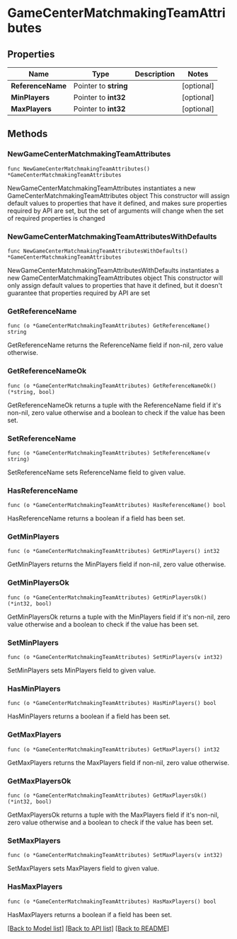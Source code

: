 # GameCenterMatchmakingTeamAttributes

## Properties

Name | Type | Description | Notes
------------ | ------------- | ------------- | -------------
**ReferenceName** | Pointer to **string** |  | [optional] 
**MinPlayers** | Pointer to **int32** |  | [optional] 
**MaxPlayers** | Pointer to **int32** |  | [optional] 

## Methods

### NewGameCenterMatchmakingTeamAttributes

`func NewGameCenterMatchmakingTeamAttributes() *GameCenterMatchmakingTeamAttributes`

NewGameCenterMatchmakingTeamAttributes instantiates a new GameCenterMatchmakingTeamAttributes object
This constructor will assign default values to properties that have it defined,
and makes sure properties required by API are set, but the set of arguments
will change when the set of required properties is changed

### NewGameCenterMatchmakingTeamAttributesWithDefaults

`func NewGameCenterMatchmakingTeamAttributesWithDefaults() *GameCenterMatchmakingTeamAttributes`

NewGameCenterMatchmakingTeamAttributesWithDefaults instantiates a new GameCenterMatchmakingTeamAttributes object
This constructor will only assign default values to properties that have it defined,
but it doesn't guarantee that properties required by API are set

### GetReferenceName

`func (o *GameCenterMatchmakingTeamAttributes) GetReferenceName() string`

GetReferenceName returns the ReferenceName field if non-nil, zero value otherwise.

### GetReferenceNameOk

`func (o *GameCenterMatchmakingTeamAttributes) GetReferenceNameOk() (*string, bool)`

GetReferenceNameOk returns a tuple with the ReferenceName field if it's non-nil, zero value otherwise
and a boolean to check if the value has been set.

### SetReferenceName

`func (o *GameCenterMatchmakingTeamAttributes) SetReferenceName(v string)`

SetReferenceName sets ReferenceName field to given value.

### HasReferenceName

`func (o *GameCenterMatchmakingTeamAttributes) HasReferenceName() bool`

HasReferenceName returns a boolean if a field has been set.

### GetMinPlayers

`func (o *GameCenterMatchmakingTeamAttributes) GetMinPlayers() int32`

GetMinPlayers returns the MinPlayers field if non-nil, zero value otherwise.

### GetMinPlayersOk

`func (o *GameCenterMatchmakingTeamAttributes) GetMinPlayersOk() (*int32, bool)`

GetMinPlayersOk returns a tuple with the MinPlayers field if it's non-nil, zero value otherwise
and a boolean to check if the value has been set.

### SetMinPlayers

`func (o *GameCenterMatchmakingTeamAttributes) SetMinPlayers(v int32)`

SetMinPlayers sets MinPlayers field to given value.

### HasMinPlayers

`func (o *GameCenterMatchmakingTeamAttributes) HasMinPlayers() bool`

HasMinPlayers returns a boolean if a field has been set.

### GetMaxPlayers

`func (o *GameCenterMatchmakingTeamAttributes) GetMaxPlayers() int32`

GetMaxPlayers returns the MaxPlayers field if non-nil, zero value otherwise.

### GetMaxPlayersOk

`func (o *GameCenterMatchmakingTeamAttributes) GetMaxPlayersOk() (*int32, bool)`

GetMaxPlayersOk returns a tuple with the MaxPlayers field if it's non-nil, zero value otherwise
and a boolean to check if the value has been set.

### SetMaxPlayers

`func (o *GameCenterMatchmakingTeamAttributes) SetMaxPlayers(v int32)`

SetMaxPlayers sets MaxPlayers field to given value.

### HasMaxPlayers

`func (o *GameCenterMatchmakingTeamAttributes) HasMaxPlayers() bool`

HasMaxPlayers returns a boolean if a field has been set.


[[Back to Model list]](../README.md#documentation-for-models) [[Back to API list]](../README.md#documentation-for-api-endpoints) [[Back to README]](../README.md)


